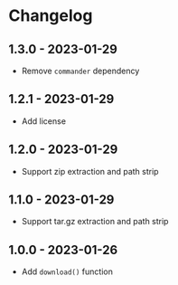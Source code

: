 # Changelog

## 1.3.0 - 2023-01-29

- Remove `commander` dependency

## 1.2.1 - 2023-01-29

- Add license

## 1.2.0 - 2023-01-29

- Support zip extraction and path strip

## 1.1.0 - 2023-01-29

- Support tar.gz extraction and path strip

## 1.0.0 - 2023-01-26

- Add `download()` function
